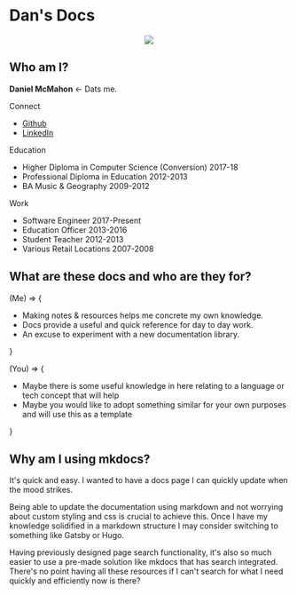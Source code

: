 # Dan's Docs

<p align="center">
  <img src="https://media.giphy.com/media/d6FUKcr5FkiDS/giphy.gif"/>
</p>

## Who am I?

**Daniel McMahon** <- Dats me.

Connect

- [Github](https://github.com/daniel40392)
- [LinkedIn](www.linkedin.com/in/daniel-mcmahon-201a6b8a)


Education

- Higher Diploma in Computer Science (Conversion) 2017-18
- Professional Diploma in Education 2012-2013
- BA Music & Geography 2009-2012

Work

- Software Engineer 2017-Present
- Education Officer 2013-2016
- Student Teacher 2012-2013
- Various Retail Locations 2007-2008

## What are these docs and who are they for?


(Me) => {

  - Making notes & resources helps me concrete my own knowledge.
  - Docs provide a useful and quick reference for day to day work.
  - An excuse to experiment with a new documentation library.

}

(You) => {

  - Maybe there is some useful knowledge in here relating to a language or tech concept that will help
  - Maybe you would like to adopt something similar for your own purposes and will use this as a template

}

## Why am I using mkdocs?

It's quick and easy.
I wanted to have a docs page I can quickly update when the mood strikes.

Being able to update the documentation using markdown and not worrying about custom styling and css is crucial to achieve this.
Once I have my knowledge solidified in a markdown structure I may consider switching to something like Gatsby or Hugo.

Having previously designed page search functionality, it's also so much easier to use a pre-made solution like mkdocs that has search integrated.
There's no point having all these resources if I can't search for what I need quickly and efficiently now is there?
